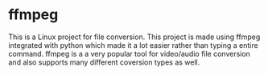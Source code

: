 # ffmpeg
This is a Linux project for file conversion.
This project is made using ffmpeg integrated with python which made it a lot easier rather than typing a entire command.
ffmpeg is a a very popular tool for video/audio file conversion and also supports many different coversion types as well.
